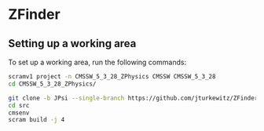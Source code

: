 # ZFinder

## Setting up a working area

To set up a working area, run the following commands:

```bash
scramv1 project -n CMSSW_5_3_28_ZPhysics CMSSW CMSSW_5_3_28
cd CMSSW_5_3_28_ZPhysics/

git clone -b JPsi --single-branch https://github.com/jturkewitz/ZFinder.git src/
cd src
cmsenv
scram build -j 4
```
